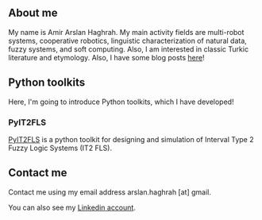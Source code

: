 ## About me

My name is Amir Arslan Haghrah. My main activity fields are multi-robot systems, cooperative robotics, linguistic characterization of natural data, fuzzy systems, and soft computing. Also, I am interested in classic Turkic literature and etymology. Also, I have some blog posts [here](https://haghrah.github.io/blog/)!


## Python toolkits

Here, I'm going to introduce Python toolkits, which I have developed!

### PyIT2FLS

[PyIT2FLS](https://github.com/Haghrah/PyIT2FLS) is a python toolkit for designing and simulation of Interval Type 2 Fuzzy Logic Systems (IT2 FLS).

## Contact me
Contact me using my email address arslan.haghrah [at] gmail.

You can also see my [Linkedin account](https://www.linkedin.com/in/amir-arslan-haghrah-53b2258a).
